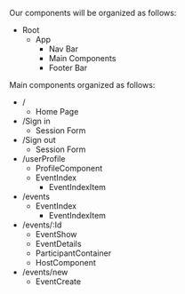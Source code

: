 Our components will be organized as follows:

- Root
    - App
       - Nav Bar
       - Main Components
       - Footer Bar

Main components organized as follows:
- /
    - Home Page
- /Sign in
    - Session Form
- /Sign out
    - Session Form
- /userProfile
    - ProfileComponent
    - EventIndex
        - EventIndexItem
- /events
    - EventIndex
        - EventIndexItem
- /events/:Id
    - EventShow
    - EventDetails
    - ParticipantContainer
    - HostComponent
- /events/new
    - EventCreate